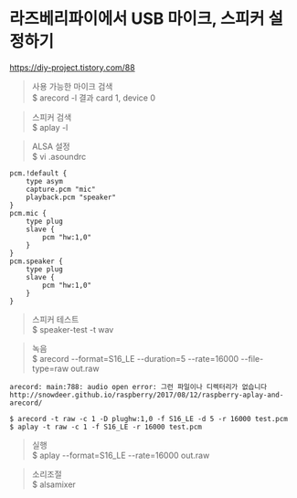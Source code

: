 라즈베리파이에서 USB 마이크, 스피커 설정하기
=========================================
https://diy-project.tistory.com/88

> 사용 가능한 마이크 검색<br>
$ arecord -l
결과 card 1, device 0

> 스피커 검색<br>
$ aplay -l

> ALSA 설정<br>
$ vi .asoundrc
```    
pcm.!default {
    type asym
    capture.pcm "mic"
    playback.pcm "speaker"
}
pcm.mic {
    type plug
    slave {
        pcm "hw:1,0"
    }
}
pcm.speaker {
    type plug
    slave {
        pcm "hw:1,0"
    }
}
```

> 스피커 테스트<br>
$ speaker-test -t wav

> 녹음<br>
$ arecord --format=S16_LE --duration=5 --rate=16000 --file-type=raw out.raw

    arecord: main:788: audio open error: 그런 파일이나 디렉터리가 없습니다
    http://snowdeer.github.io/raspberry/2017/08/12/raspberry-aplay-and-arecord/

    $ arecord -t raw -c 1 -D plughw:1,0 -f S16_LE -d 5 -r 16000 test.pcm
    $ aplay -t raw -c 1 -f S16_LE -r 16000 test.pcm


> 실행<br>
$ aplay --format=S16_LE --rate=16000 out.raw

> 소리조절<br>
$ alsamixer
